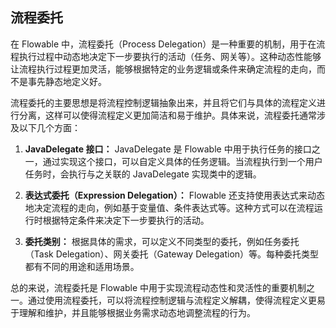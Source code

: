 
## 流程委托
在 Flowable 中，流程委托（Process Delegation）是一种重要的机制，用于在流程执行过程中动态地决定下一步要执行的活动（任务、网关等）。这种动态性能够让流程执行过程更加灵活，能够根据特定的业务逻辑或条件来确定流程的走向，而不是事先静态地定义好。

流程委托的主要思想是将流程控制逻辑抽象出来，并且将它们与具体的流程定义进行分离，这样可以使得流程定义更加简洁和易于维护。具体来说，流程委托通常涉及以下几个方面：

1. **JavaDelegate 接口：** JavaDelegate 是 Flowable 中用于执行任务的接口之一，通过实现这个接口，可以自定义具体的任务逻辑。当流程执行到一个用户任务时，会执行与之关联的 JavaDelegate 实现类中的逻辑。

2. **表达式委托（Expression Delegation）：** Flowable 还支持使用表达式来动态地决定流程的走向，例如基于变量值、条件表达式等。这种方式可以在流程运行时根据特定条件来决定下一步要执行的活动。

3. **委托类别：** 根据具体的需求，可以定义不同类型的委托，例如任务委托（Task Delegation）、网关委托（Gateway Delegation）等。每种委托类型都有不同的用途和适用场景。

总的来说，流程委托是 Flowable 中用于实现流程动态性和灵活性的重要机制之一。通过使用流程委托，可以将流程控制逻辑与流程定义解耦，使得流程定义更易于理解和维护，并且能够根据业务需求动态地调整流程的行为。